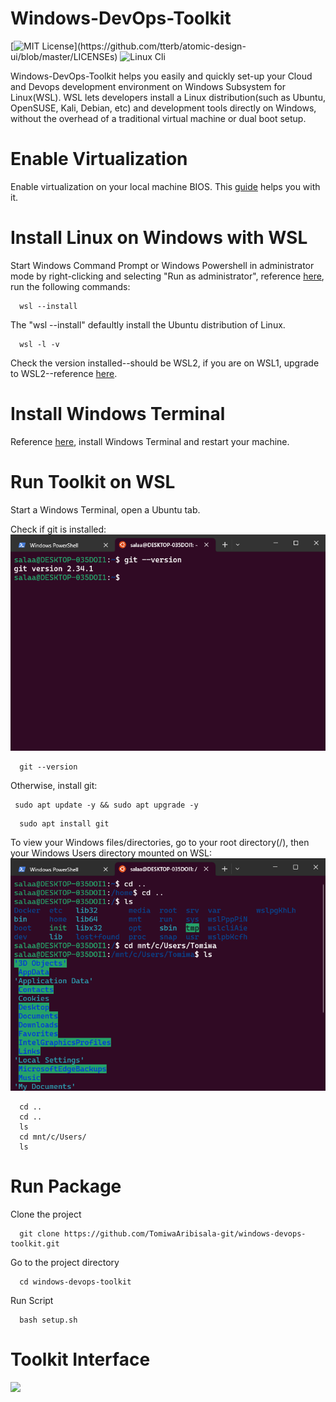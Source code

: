 
# Windows-DevOps-Toolkit

[![MIT License](https://img.shields.io/apm/l/atomic-design-ui.svg?)](https://github.com/tterb/atomic-design-ui/blob/master/LICENSEs)
![Linux Cli](https://img.shields.io/badge/Linux-Shell-green)

Windows-DevOps-Toolkit helps you easily and quickly set-up your Cloud and Devops development environment on Windows Subsystem for Linux(WSL). WSL lets developers install a Linux distribution(such as Ubuntu, OpenSUSE, Kali, Debian, etc) and development tools directly on Windows, without the overhead of a traditional virtual machine or dual boot setup.

# Enable Virtualization

Enable virtualization on your local machine BIOS. This [guide](https://support.microsoft.com/en-us/windows/enable-virtualization-on-windows-11-pcs-c5578302-6e43-4b4b-a449-8ced115f58e1) helps you with it. 

# Install Linux on Windows with WSL

Start Windows Command Prompt or Windows Powershell in administrator mode by right-clicking and selecting "Run as administrator", reference [here](https://learn.microsoft.com/en-us/windows/wsl/install), run the following commands:

```
  wsl --install 
```
The "wsl --install" defaultly install the Ubuntu distribution of Linux. 

```
  wsl -l -v 
```
Check the version installed--should be WSL2, if you are on WSL1, upgrade to WSL2--reference [here](https://dev.to/adityakanekar/upgrading-from-wsl1-to-wsl2-1fl9).

# Install Windows Terminal 

Reference [here](https://learn.microsoft.com/en-us/windows/terminal/install), install Windows Terminal and restart your machine. 

# Run Toolkit on WSL

Start a Windows Terminal, open a Ubuntu tab.

Check if git is installed:
![WSL Image](images/wsl1.PNG)
```
  git --version
```

Otherwise, install git:
```
 sudo apt update -y && sudo apt upgrade -y 
```
```
  sudo apt install git 
```

To view your Windows files/directories, go to your root directory(/), then your Windows Users directory mounted on WSL:
![WSL Image](images/wsl2.PNG)
```
  cd ..
  cd ..
  ls
  cd mnt/c/Users/
  ls
```

# Run Package

Clone the project

```
  git clone https://github.com/TomiwaAribisala-git/windows-devops-toolkit.git
```

Go to the project directory

```
  cd windows-devops-toolkit
```

Run Script

```
  bash setup.sh
```
 
# Toolkit Interface

<img src="https://raw.githubusercontent.com/umegbewe/devops-toolkit/main/.../screenshot.png" width="600px">